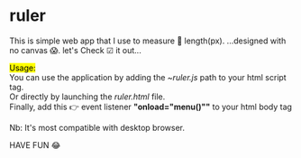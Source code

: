 # ruler
This is simple web app that I use to measure 📐  length(px).
...designed with no canvas 😱.
let's Check ☑ it out...

<mark>Usage:</mark><br>
You can use the application by adding the <i>~ruler.js</i> path to your html script tag.<br>
Or directly by launching the <i>ruler.html</i> file. <br>
Finally, add this 👉 event listener <b>"onload="menu()""</b> to your html body tag<br>

Nb: It's most compatible with desktop browser.

  HAVE FUN 😂 
